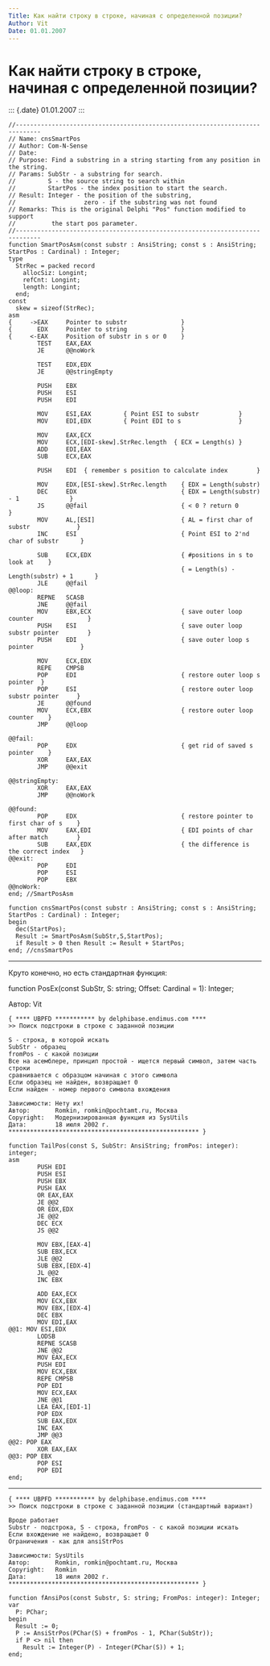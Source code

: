 ```yaml
---
Title: Как найти строку в строке, начиная с определенной позиции?
Author: Vit
Date: 01.01.2007
---
```



Как найти строку в строке, начиная с определенной позиции?
==========================================================

::: {.date}
01.01.2007
:::

    //-----------------------------------------------------------------------------
    // Name: cnsSmartPos
    // Author: Com-N-Sense
    // Date:
    // Purpose: Find a substring in a string starting from any position in the string.
    // Params: SubStr - a substring for search.
    //         S - the source string to search within
    //         StartPos - the index position to start the search.
    // Result: Integer - the position of the substring,
    //                   zero - if the substring was not found
    // Remarks: This is the original Delphi "Pos" function modified to support
    //          the start pos parameter.
    //-----------------------------------------------------------------------------
    function SmartPosAsm(const substr : AnsiString; const s : AnsiString; StartPos : Cardinal) : Integer;
    type
      StrRec = packed record
        allocSiz: Longint;
        refCnt: Longint;
        length: Longint;
      end;
    const
      skew = sizeof(StrRec);
    asm
    {     ->EAX     Pointer to substr               }
    {       EDX     Pointer to string               }
    {     <-EAX     Position of substr in s or 0    }
            TEST    EAX,EAX
            JE      @@noWork
     
            TEST    EDX,EDX
            JE      @@stringEmpty
     
            PUSH    EBX
            PUSH    ESI
            PUSH    EDI
     
            MOV     ESI,EAX         { Point ESI to substr           }
            MOV     EDI,EDX         { Point EDI to s                }
     
            MOV     EAX,ECX
            MOV     ECX,[EDI-skew].StrRec.length  { ECX = Length(s) }
            ADD     EDI,EAX
            SUB     ECX,EAX
     
            PUSH    EDI  { remember s position to calculate index        }
     
            MOV     EDX,[ESI-skew].StrRec.length    { EDX = Length(substr)        
            DEC     EDX                             { EDX = Length(substr) - 1              }
            JS      @@fail                          { < 0 ? return 0                        }
            MOV     AL,[ESI]                        { AL = first char of substr             }
            INC     ESI                             { Point ESI to 2'nd char of substr      }
     
            SUB     ECX,EDX                         { #positions in s to look at    }
                                                    { = Length(s) - Length(substr) + 1      }
            JLE     @@fail
    @@loop:
            REPNE   SCASB
            JNE     @@fail
            MOV     EBX,ECX                         { save outer loop counter               }
            PUSH    ESI                             { save outer loop substr pointer        }
            PUSH    EDI                             { save outer loop s pointer             }
     
            MOV     ECX,EDX
            REPE    CMPSB
            POP     EDI                             { restore outer loop s pointer  }
            POP     ESI                             { restore outer loop substr pointer     }
            JE      @@found
            MOV     ECX,EBX                         { restore outer loop counter    }
            JMP     @@loop
     
    @@fail:
            POP     EDX                             { get rid of saved s pointer    }
            XOR     EAX,EAX
            JMP     @@exit
     
    @@stringEmpty:
            XOR     EAX,EAX
            JMP     @@noWork
     
    @@found:
            POP     EDX                             { restore pointer to first char of s    }
            MOV     EAX,EDI                         { EDI points of char after match        }
            SUB     EAX,EDX                         { the difference is the correct index   }
    @@exit:
            POP     EDI
            POP     ESI
            POP     EBX
    @@noWork:
    end; //SmartPosAsm
     
    function cnsSmartPos(const substr : AnsiString; const s : AnsiString; StartPos : Cardinal) : Integer;
    begin
      dec(StartPos);
      Result := SmartPosAsm(SubStr,S,StartPos);
      if Result > 0 then Result := Result + StartPos;
    end; //cnsSmartPos

------------------------------------------------------------------------

Круто конечно, но есть стандартная функция:

function PosEx(const SubStr, S: string; Offset: Cardinal = 1): Integer;

Автор: Vit

    { **** UBPFD *********** by delphibase.endimus.com ****
    >> Поиск подстроки в строке с заданной позиции
     
    S - строка, в которой искать
    SubStr - образец
    fromPos - с какой позиции
    Все на асемблере, принцип простой - ищется первый символ, затем часть строки
    сравнивается с образцом начиная с этого символа
    Если образец не найден, возвращает 0
    Если найден - номер первого символа вхождения
     
    Зависимости: Нету их!
    Автор:       Romkin, romkin@pochtamt.ru, Москва
    Copyright:   Модернизированная функция из SysUtils
    Дата:        18 июля 2002 г.
    ***************************************************** }
     
    function TailPos(const S, SubStr: AnsiString; fromPos: integer): integer;
    asm
            PUSH EDI
            PUSH ESI
            PUSH EBX
            PUSH EAX
            OR EAX,EAX
            JE @@2
            OR EDX,EDX
            JE @@2
            DEC ECX
            JS @@2
     
            MOV EBX,[EAX-4]
            SUB EBX,ECX
            JLE @@2
            SUB EBX,[EDX-4]
            JL @@2
            INC EBX
     
            ADD EAX,ECX
            MOV ECX,EBX
            MOV EBX,[EDX-4]
            DEC EBX
            MOV EDI,EAX
    @@1: MOV ESI,EDX
            LODSB
            REPNE SCASB
            JNE @@2
            MOV EAX,ECX
            PUSH EDI
            MOV ECX,EBX
            REPE CMPSB
            POP EDI
            MOV ECX,EAX
            JNE @@1
            LEA EAX,[EDI-1]
            POP EDX
            SUB EAX,EDX
            INC EAX
            JMP @@3
    @@2: POP EAX
            XOR EAX,EAX
    @@3: POP EBX
            POP ESI
            POP EDI
    end;

------------------------------------------------------------------------

    { **** UBPFD *********** by delphibase.endimus.com ****
    >> Поиск подстроки в строке с заданной позиции (стандартный вариант)
     
    Вроде работает
    Substr - подстрока, S - строка, fromPos - с какой позиции искать
    Если вхождение не найдено, возвращает 0
    Ограничения - как для ansiStrPos
     
    Зависимости: SysUtils
    Автор:       Romkin, romkin@pochtamt.ru, Москва
    Copyright:   Romkin
    Дата:        18 июля 2002 г.
    ***************************************************** }
     
    function fAnsiPos(const Substr, S: string; FromPos: integer): Integer;
    var
      P: PChar;
    begin
      Result := 0;
      P := AnsiStrPos(PChar(S) + fromPos - 1, PChar(SubStr));
      if P <> nil then
        Result := Integer(P) - Integer(PChar(S)) + 1;
    end;
     
